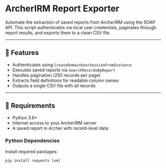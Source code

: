 # ArcherIRM Report Exporter

Automate the extraction of saved reports from ArcherIRM using the SOAP API. This script authenticates via local user credentials, paginates through report results, and exports them to a clean CSV file.

---

## 🚀 Features

- Authenticates using `CreateDomainUserSessionFromInstance`
- Executes saved reports via `SearchRecordsByReport`
- Handles pagination (250 records per page)
- Extracts field definitions for readable column names
- Outputs a single CSV file with all records

---

## 🧰 Requirements

- Python 3.6+
- Internet access to your ArcherIRM server
- A saved report in Archer with record-level data

### Python Dependencies

Install required packages:

```bash
pip install requests lxml
